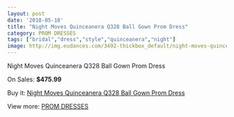 ```yaml
---
layout: post
date: '2018-05-18'
title: "Night Moves Quinceanera Q328 Ball Gown Prom Dress"
category: PROM DRESSES
tags: ["bridal","dress","style","quinceanera","night"]
image: http://img.eudances.com/3492-thickbox_default/night-moves-quinceanera-q328-ball-gown-prom-dress.jpg
---
```

Night Moves Quinceanera Q328 Ball Gown Prom Dress

On Sales: **$475.99**
<a href="https://www.eudances.com/en/prom-dresses/1175-night-moves-quinceanera-q328-ball-gown-prom-dress.html"><amp-img layout="responsive" width="600" height="600" src="//img.eudances.com/3492-thickbox_default/night-moves-quinceanera-q328-ball-gown-prom-dress.jpg" alt="Night Moves Quinceanera Q328 Ball Gown Prom Dress 0" /></a>
<a href="https://www.eudances.com/en/prom-dresses/1175-night-moves-quinceanera-q328-ball-gown-prom-dress.html"><amp-img layout="responsive" width="600" height="600" src="//img.eudances.com/3495-thickbox_default/night-moves-quinceanera-q328-ball-gown-prom-dress.jpg" alt="Night Moves Quinceanera Q328 Ball Gown Prom Dress 1" /></a>
<a href="https://www.eudances.com/en/prom-dresses/1175-night-moves-quinceanera-q328-ball-gown-prom-dress.html"><amp-img layout="responsive" width="600" height="600" src="//img.eudances.com/3494-thickbox_default/night-moves-quinceanera-q328-ball-gown-prom-dress.jpg" alt="Night Moves Quinceanera Q328 Ball Gown Prom Dress 2" /></a>
<a href="https://www.eudances.com/en/prom-dresses/1175-night-moves-quinceanera-q328-ball-gown-prom-dress.html"><amp-img layout="responsive" width="600" height="600" src="//img.eudances.com/3493-thickbox_default/night-moves-quinceanera-q328-ball-gown-prom-dress.jpg" alt="Night Moves Quinceanera Q328 Ball Gown Prom Dress 3" /></a>

Buy it: [Night Moves Quinceanera Q328 Ball Gown Prom Dress](https://www.eudances.com/en/prom-dresses/1175-night-moves-quinceanera-q328-ball-gown-prom-dress.html "Night Moves Quinceanera Q328 Ball Gown Prom Dress")

View more: [PROM DRESSES](https://www.eudances.com/en/13-prom-dresses "PROM DRESSES")